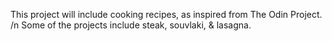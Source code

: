 This project will include cooking recipes, as inspired from The Odin Project. /n Some of the projects include steak, souvlaki, & lasagna. 